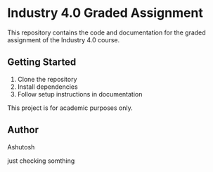 # Industry 4.0 Graded Assignment

This repository contains the code and documentation for the graded assignment of the Industry 4.0 course.


## Getting Started

1. Clone the repository
2. Install dependencies
3. Follow setup instructions in documentation



This project is for academic purposes only.

## Author

Ashutosh

just checking somthing
